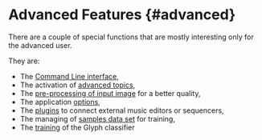 # Advanced Features {#advanced}

There are a couple of special functions that are mostly interesting only for the advanced user.

They are:
* The [Command Line interface](/advanced/cli.md),
* The activation of [advanced topics](/advanced/topics.md),
* The [pre-processing of input image](/advanced/improve_input.md) for a better quality,
* The application [options](/advanced/options.md),
* The [plugins](/advanced/plugins.md) to connect external music editors or sequencers,
* The managing of [samples data set](/advanced/samples.md) for training,
* The [training](/advanced/training.md) of the Glyph classifier
